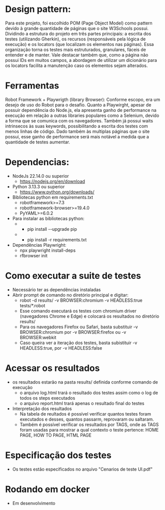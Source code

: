 # Design pattern:
Para este projeto, foi escolhido POM (Page Object Model) como pattern devido à grande quantidade de páginas que o site W3Schools possui.
Dividindo a estrutura do projeto em três partes principais: a escrita dos testes (utilizando Gherkin), os recursos (responsáveis pela lógica de execução) e os locators (que localizam os elementos nas páginas).
Essa organização torna os testes mais estruturados, granulares, fáceis de entender e de manter. Vale destacar também que, como a página não possui IDs em muitos campos, a abordagem de utilizar um dicionário para os locators facilita a manutenção caso os elementos sejam alterados.

# Ferramentas
Robot Framework + Playwrigth (library Browser): Conforme escopo, era um desejo de uso do Robot para o desafio.
Quanto a Playwirght, apesar de possuir dependência do Node.js, ela apresenta ganho de performance na execução em relação a outras libraries populares como a Selenium, devido a forma que se comunica com os navegadores.
Também já possui waits intrinsecos às suas keywords, possibilitando a escrita dos testes com menos linhas de código.
Dado também às multiplas páginas que o site possui, esse ganho de performance será mais notável a medida que a quantidade de testes aumentar.

# Dependencias:
- NodeJs 22.14.0 ou superior
  - https://nodejs.org/en/download
- Python 3.13.3 ou superior
  - https://www.python.org/downloads/
- Bibliotecas python em requirements.txt
  - robotframework>=7.3
  - robotframework-browser>=19.4.0
  - PyYAML>=6.0.2
- Para instalar as bibliotecas python:
  - - pip install --upgrade pip
  - - pip install -r requirements.txt
- Dependências Playwright:
  - npx playwright install-deps
  - rfbrowser init

# Como executar a suite de testes
- Necessário ter as dependências instaladas
- Abrir prompt de comando no diretório principal e digitar:
  - robot -d results/ -v BROWSER:chromium  -v HEADLESS:true tests/*.robot
  - Esse comando executará os testes com chromium driver (navegadores Chrome e Edge) e colocará os resultados no diretório results/
  - Para os navegadores Firefox ou Safari, basta substituir -v BROWSER:chromium por -v BROWSER:firefox ou -v BROWSER:webkit
  - Caso queira ver a iteração dos testes, basta subistituir -v HEADLESS:true, por -v HEADLESS:false

# Acessar os resultados
- os resultados estarão na pasta results/ definida conforme comando de execução
  - o arquivo log.html trará o resultado dos testes assim como o log de todos os steps executados
  - o arquivo report.html trará apenas o resultado final do testes
- Interpretação dos resultados
  - Na tabela de reultados é possível verificar quantos testes foram executados e desses, quantos passarm, reprovaram ou saltaram.
  - Também é possível verificar os resultados por TAGS, onde as TAGS foram usadas para mostrar a qual contexto o teste pertence: HOME PAGE, HOW TO PAGE, HTML PAGE
 
# Especificação dos testes
- Os testes estão especificados no arquivo "Cenarios de teste UI.pdf"

# Rodando em docker
- Em desenvolvimento
